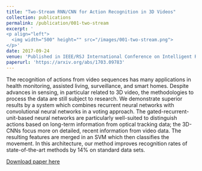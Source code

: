 ```yaml
---
title: "Two-Stream RNN/CNN for Action Recognition in 3D Videos"
collection: publications
permalink: /publication/001-two-stream
excerpt: '
<p align="left">
  <img width="500" height="" src="/images/001-two-stream.png">
</p>'
date: 2017-09-24
venue: 'Published in IEEE/RSJ International Conference on Intelligent Robots and Systems (IROS)'
paperurl: 'https://arxiv.org/abs/1703.09783'
---
```

The recognition of actions from video sequences has many applications in health monitoring, assisted living, surveillance, and smart homes. Despite advances in sensing, in particular related to 3D video, the methodologies to process the data are still subject to research. We demonstrate superior results by a system which combines recurrent neural networks with convolutional neural networks in a voting approach. The gated-recurrent-unit-based neural networks are particularly well-suited to distinguish actions based on long-term information from optical tracking data; the 3D-CNNs focus more on detailed, recent information from video data. The resulting features are merged in an SVM which then classifies the movement. In this architecture, our method improves recognition rates of state-of-the-art methods by 14% on standard data sets.

[Download paper here](https://arxiv.org/abs/1703.09783)
